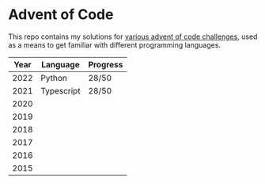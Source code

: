# Advent of Code

This repo contains my solutions for [various advent of code challenges](https://adventofcode.com/), used as a means to get familiar with different programming languages.

| Year | Language | Progress |
|---|---|---|
|2022|Python|28/50|
|2021|Typescript|28/50|
|2020|||
|2019|||
|2018|||
|2017|||
|2016|||
|2015|||